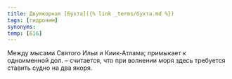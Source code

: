 ```yaml
---
title: Двуякорная [Бухта]({% link _terms/бухта.md %})
tags: [гидроним]
synonyms:
temp: [Б16]
---
```


Между мысами Святого Ильи и Киик-Атлама; примыкает к одноименной дол. –
считается, что при волнении моря здесь требуется ставить судно на два якоря.
